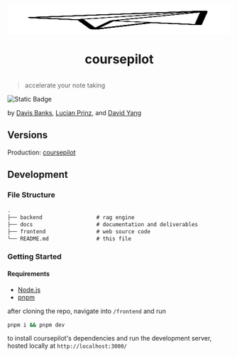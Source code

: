 <div style="display: flex; flex-direction: column;">
<img src="frontend/public/favicon.svg" height="64"/>
<h1 align="center">coursepilot</h1>
</div>

> accelerate your note taking

<img alt="Static Badge" src="https://img.shields.io/badge/made%20with%20%3C3%20at-lmu-red?style=flat&labelColor=%230076A5&color=%23AB0C2F">

by [Davis Banks](https://github.com/d5vis), [Lucian Prinz](https://github.com/loosh), and [David Yang](https://github.com/david518yang)

## Versions

Production: [coursepilot]([https://coursepilot-0373030cb9f8.herokuapp.com/](https://coursepilot-c1t0bwttk-davids-projects-e8ff60e4.vercel.app/))

## Development

### File Structure

```
.
├── backend                 # rag engine
├── docs                    # documentation and deliverables
├── frontend                # web source code
└── README.md               # this file
```

### Getting Started

#### Requirements

- [Node.js](https://nodejs.org/en)
- [pnpm](https://pnpm.io/installation)

after cloning the repo, navigate into `/frontend` and run

```zsh
pnpm i && pnpm dev
```

to install coursepilot's dependencies and run the development server, hosted locally at `http://localhost:3000/`
